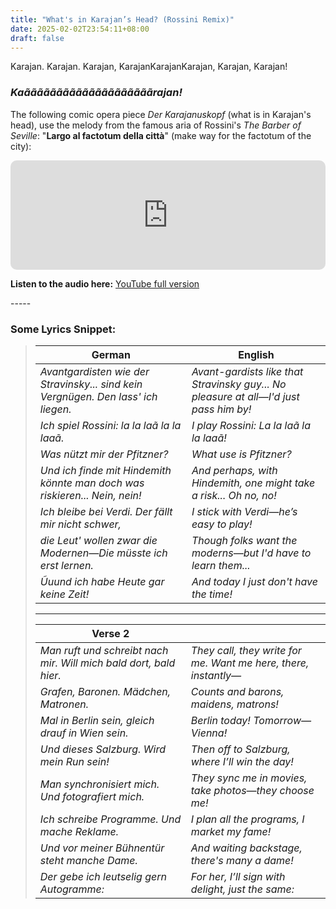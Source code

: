 ```yaml
---
title: "What's in Karajan’s Head? (Rossini Remix)"
date: 2025-02-02T23:54:11+08:00
draft: false
---
```


Karajan. Karajan. Karajan, KarajanKarajanKarajan, Karajan, Karajan!

### *Kaããããããããããããããããããããrajan!*

The following comic opera piece *Der Karajanuskopf* (what is in Karajan's head), use the melody from the famous aria of Rossini's *The Barber of Seville*: "**Largo al factotum della città**" (make way for the factotum of the city):

<iframe allow="autoplay *; encrypted-media *; fullscreen *; clipboard-write" frameborder="0" height="175" style="width:100%;max-width:660px;overflow:hidden;border-radius:10px;" sandbox="allow-forms allow-popups allow-same-origin allow-scripts allow-storage-access-by-user-activation allow-top-navigation-by-user-activation" src="https://embed.music.apple.com/tr/album/der-karajanuskopf/314915803?i=314915914"></iframe>

<div style="display: none;">
    <iframe src="https://www.youtube.com/embed/bt5okj_DFBo?si=BYe6tr0wRpyaVQHM&autoplay=1&mute=0" 
        title="YouTube video player" 
        frameborder="0" 
        allow="accelerometer; autoplay; clipboard-write; encrypted-media; gyroscope; picture-in-picture; web-share" 
        referrerpolicy="strict-origin-when-cross-origin" 
        allowfullscreen>
    </iframe>
</div>
<!-- Audio-only message with a link to full YouTube version -->

<p>
    <strong>Listen to the audio here:</strong> <a href="https://www.youtube.com/watch?v=bt5okj_DFBo" target="_blank">YouTube full version</a>
</p>
-----

### Some Lyrics Snippet:

> | **German**                                                   | **English**                                                  |
> | ------------------------------------------------------------ | ------------------------------------------------------------ |
> | *Avantgardisten wie der Stravinsky... sind kein Vergnügen. Den lass' ich liegen.* | *Avant-gardists like that Stravinsky guy... No pleasure at all—I'd just pass him by!* |
> | *Ich spiel Rossini: la la laã la la laaã.*                   | *I play Rossini: La la laã la la laaã!*                      |
> | *Was nützt mir der Pfitzner?*                                | *What use is Pfitzner?*                                      |
> | *Und ich finde mit Hindemith könnte man doch was riskieren... Nein, nein!* | *And perhaps, with Hindemith, one might take a risk... Oh no, no!* |
> | *Ich bleibe bei Verdi. Der fällt mir nicht schwer,*          | *I stick with Verdi—he’s easy to play!*                      |
> | *die Leut' wollen zwar die Modernen—Die müsste ich erst lernen.* | *Though folks want the moderns—but I'd have to learn them...* |
> | *Ũuund ich habe Heute gar keine Zeit!*                       | *And today I just don't have the time!*                      |
>
> ------
>
> | Verse 2                                                      |                                                              |
> | ------------------------------------------------------------ | ------------------------------------------------------------ |
> | *Man ruft und schreibt nach mir. Will mich bald dort, bald hier.* | *They call, they write for me. Want me here, there, instantly—* |
> | *Grafen, Baronen. Mädchen, Matronen.*                        | *Counts and barons, maidens, matrons!*                       |
> | *Mal in Berlin sein, gleich drauf in Wien sein.*             | *Berlin today! Tomorrow—Vienna!*                             |
> | *Und dieses Salzburg. Wird mein Run sein!*                   | *Then off to Salzburg, where I’ll win the day!*              |
> | *Man synchronisiert mich. Und fotografiert mich.*            | *They sync me in movies, take photos—they choose me!*        |
> | *Ich schreibe Programme. Und mache Reklame.*                 | *I plan all the programs, I market my fame!*                 |
> | *Und vor meiner Bühnentür steht manche Dame.*                | *And waiting backstage, there's many a dame!*                |
> | *Der gebe ich leutselig gern Autogramme:*                    | *For her, I’ll sign with delight, just the same:*            |
>
